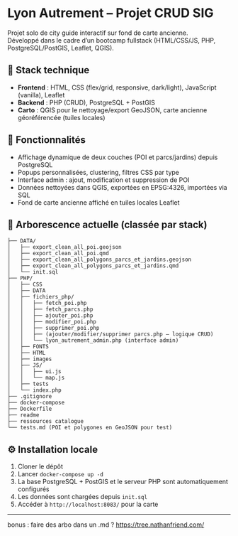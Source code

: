 # Lyon Autrement – Projet CRUD SIG

Projet solo de city guide interactif sur fond de carte ancienne.  
Développé dans le cadre d’un bootcamp fullstack (HTML/CSS/JS, PHP, PostgreSQL/PostGIS, Leaflet, QGIS).

## 🔧 Stack technique

- **Frontend** : HTML, CSS (flex/grid, responsive, dark/light), JavaScript (vanilla), Leaflet
- **Backend** : PHP (CRUD), PostgreSQL + PostGIS
- **Carto** : QGIS pour le nettoyage/export GeoJSON, carte ancienne géoréférencée (tuiles locales)

## 📌 Fonctionnalités

- Affichage dynamique de deux couches (POI et parcs/jardins) depuis PostgreSQL
- Popups personnalisées, clustering, filtres CSS par type
- Interface admin : ajout, modification et suppression de POI
- Données nettoyées dans QGIS, exportées en EPSG:4326, importées via SQL
- Fond de carte ancienne affiché en tuiles locales Leaflet

## 📁 Arborescence actuelle (classée par stack)

```text
├── DATA/
│   ├── export_clean_all_poi.geojson
│   ├── export_clean_all_poi.qmd
│   ├── export_clean_all_polygons_parcs_et_jardins.geojson
│   ├── export_clean_all_polygons_parcs_et_jardins.qmd
│   └── init.sql
├── PHP/
│   ├── CSS
│   ├── DATA
│   ├── fichiers_php/
│   │   ├── fetch_poi.php           
│   │   ├── fetch_parcs.php       
│   │   ├── ajouter_poi.php          
│   │   ├── modifier_poi.php          
│   │   ├── supprimer_poi.php
│   │   ├── (ajouter/modifier/supprimer parcs.php – logique CRUD)
│   │   └── lyon_autrement_admin.php (interface admin)
│   ├── FONTS
│   ├── HTML
│   ├── images
│   ├── JS/
│   │   ├── ui.js
│   │   └── map.js
│   ├── tests
│   └── index.php
├── .gitignore
├── docker-compose
├── Dockerfile
├── readme
├── ressources catalogue
└── tests.md (POI et polygones en GeoJSON pour test) 
```


## ⚙️ Installation locale

1. Cloner le dépôt
2. Lancer `docker-compose up -d`
3. La base PostgreSQL + PostGIS et le serveur PHP sont automatiquement configurés
4. Les données sont chargées depuis `init.sql`
5. Accéder à `http://localhost:8083/` pour la carte

---
bonus : faire des arbo dans un .md ? 
https://tree.nathanfriend.com/ 